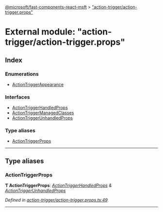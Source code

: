 [@microsoft/fast-components-react-msft](../README.md) > ["action-trigger/action-trigger.props"](../modules/_action_trigger_action_trigger_props_.md)

# External module: "action-trigger/action-trigger.props"

## Index

### Enumerations

* [ActionTriggerAppearance](../enums/_action_trigger_action_trigger_props_.actiontriggerappearance.md)

### Interfaces

* [ActionTriggerHandledProps](../interfaces/_action_trigger_action_trigger_props_.actiontriggerhandledprops.md)
* [ActionTriggerManagedClasses](../interfaces/_action_trigger_action_trigger_props_.actiontriggermanagedclasses.md)
* [ActionTriggerUnhandledProps](../interfaces/_action_trigger_action_trigger_props_.actiontriggerunhandledprops.md)

### Type aliases

* [ActionTriggerProps](_action_trigger_action_trigger_props_.md#actiontriggerprops)

---

## Type aliases

<a id="actiontriggerprops"></a>

###  ActionTriggerProps

**Ƭ ActionTriggerProps**: *[ActionTriggerHandledProps](../interfaces/_action_trigger_action_trigger_props_.actiontriggerhandledprops.md) & [ActionTriggerUnhandledProps](../interfaces/_action_trigger_action_trigger_props_.actiontriggerunhandledprops.md)*

*Defined in [action-trigger/action-trigger.props.ts:49](https://github.com/Microsoft/fast-dna/blob/164dd3ca/packages/fast-components-react-msft/src/action-trigger/action-trigger.props.ts#L49)*

___

